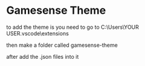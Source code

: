 # Gamesense Theme


to add the theme is you need to go to C:\Users\YOUR USER\.vscode\extensions


then make a folder called gamesense-theme


after add the .json files into it
